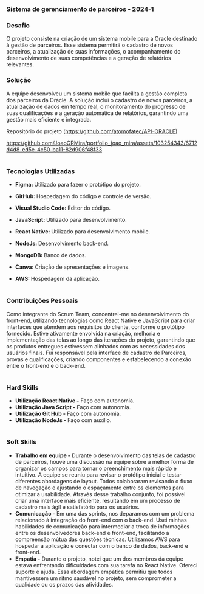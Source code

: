 ### Sistema de gerenciamento de parceiros - 2024-1

### Desafio

O projeto consiste na criação de um sistema mobile para a Oracle destinado à gestão de parceiros. Esse sistema permitirá o cadastro de novos parceiros, a atualização de suas informações, o acompanhamento do desenvolvimento de suas competências e a geração de relatórios relevantes.

### Solução

A equipe desenvolveu um sistema mobile que facilita a gestão completa dos parceiros da Oracle. A solução inclui o cadastro de novos parceiros, a atualização de dados em tempo real, o monitoramento do progresso de suas qualificações e a geração automática de relatórios, garantindo uma gestão mais eficiente e integrada.

Repositório do projeto (https://github.com/atomofatec/API-ORACLE)

https://github.com/JoaoGRMira/portfolio_joao_mira/assets/103254343/6712d4d8-ed5e-4c50-ba11-82d906f48f33

<h1></h1>

### Tecnologias Utilizadas
<div>
    <ul>
      <li>
        <b> Figma: </b> Utilizado para fazer o protótipo do projeto.
      </li>
    </ul>
  </span>
</div>
<div>
    <ul>
      <li>
        <b> GitHub: </b> Hospedagem do código e controle de versão. 
      </li>
    </ul>
  </span>
</div>
<div>
    <ul>
      <li>
        <b> Visual Studio Code: </b> Editor do código.
      </li>
    </ul>
  </span>
</div>
<div>
    <ul>
      <li>
        <b> JavaScript: </b> Utilizado para desenvolvimento.
      </li>
    </ul>
  </span>
</div>
<div>
    <ul>
      <li>
        <b> React Native: </b> Utilizado para desenvolvimento mobile.
      </li>
    </ul>
  </span>
</div>
<div>
    <ul>
      <li>
        <b> NodeJs: </b> Desenvolvimento back-end.
      </li>
    </ul>
  </span>
</div>
<div>
    <ul>
      <li>
        <b> MongoDB: </b> Banco de dados.
      </li>
    </ul>
  </span>
</div>
<div>
    <ul>
      <li>
        <b> Canva: </b> Criação de apresentações e imagens.
      </li>
    </ul>
  </span>
</div>
<div>
    <ul>
      <li>
        <b> AWS: </b> Hospedagem da aplicação.
      </li>
    </ul>
  </span>
</div>

<h1></h1>

### Contribuições Pessoais
Como integrante do Scrum Team, concentrei-me no desenvolvimento do front-end, utilizando tecnologias como React Native e JavaScript para criar interfaces que atendem aos requisitos do cliente, conforme o protótipo fornecido. Estive ativamente envolvida na criação, melhoria e implementação das telas ao longo das iterações do projeto, garantindo que os produtos entregues estivessem alinhados com as necessidades dos usuários finais. Fui responsável pela interface de cadastro de Parceiros, provas e qualificações, criando componentes e estabelecendo a conexão entre o front-end e o back-end.
<h1></h1>

### Hard Skills
<ul>
  <li><b> Utilização React Native -</b> Faço com autonomia.</li>
  <li><b> Utilização Java Script -</b> Faço com autonomia.</li>
  <li><b> Utilização Git Hub -</b> Faço com autonomia.</li>
  <li><b> Utilização NodeJs -</b> Faço com auxilio.</li>
</ul>

<h1></h1>

### Soft Skills
<ul>
  <li><b>Trabalho em equipe -</b> Durante o desenvolvimento das telas de cadastro de parceiros, houve uma discussão na equipe sobre a melhor forma de organizar os campos para tornar o preenchimento mais rápido e intuitivo. A equipe se reuniu para revisar o protótipo inicial e testar diferentes abordagens de layout. Todos colaboraram revisando o fluxo de navegação e ajustando o espaçamento entre os elementos para otimizar a usabilidade. Através desse trabalho conjunto, foi possível criar uma interface mais eficiente, resultando em um processo de cadastro mais ágil e satisfatório para os usuários. </li>
  <li><b>Comunicação -</b> Em uma das sprints, nos deparamos com um problema relacionado à integração do front-end com o back-end. Usei minhas habilidades de comunicação para intermediar a troca de informações entre os desenvolvedores back-end e front-end, facilitando a compreensão mútua das questões técnicas. Utilizamos AWS para hospedar a aplicação e conectar com o banco de dados, back-end e front-end. </li>
  <li><b>Empatia -</b> Durante o projeto, notei que um dos membros da equipe estava enfrentando dificuldades com sua tarefa no React Native. Ofereci suporte e ajuda. Essa abordagem empática permitiu que todos mantivessem um ritmo saudável no projeto, sem comprometer a qualidade ou os prazos das atividades. </li>
</ul>
